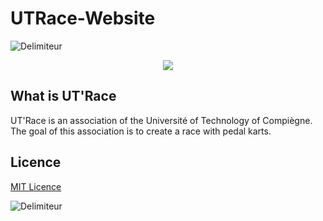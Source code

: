 # UTRace-Website

![Delimiteur](https://zupimages.net/up/19/39/gwom.png)

<div style="text-align:center"><img src="https://zupimages.net/up/19/48/7wsd.png" /></div>

## What is UT'Race

UT'Race is an association of the Université of Technology of Compiègne. The goal of this association is to create a race with pedal karts.

## Licence

[MIT Licence](https://choosealicense.com/licenses/mit)

![Delimiteur](https://zupimages.net/up/19/39/gwom.png)
